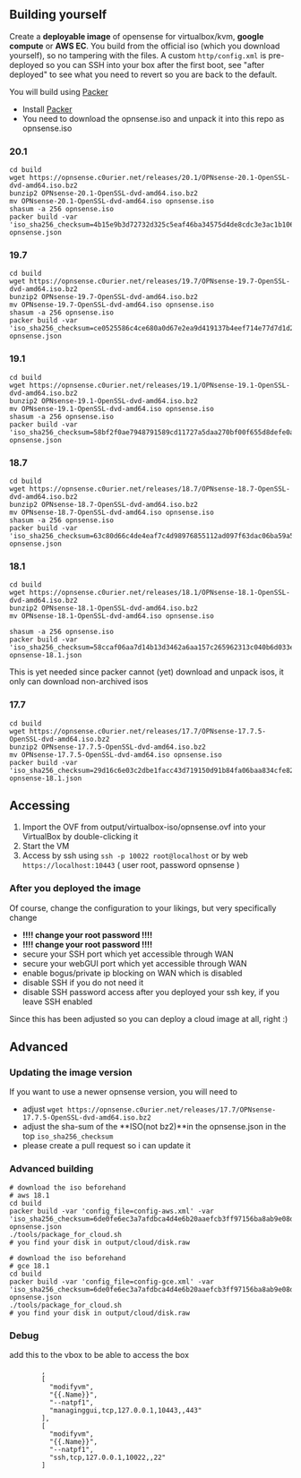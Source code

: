 ## Building yourself

Create a **deployable image** of opensense for virtualbox/kvm, **google compute** or **AWS EC**.
You build from the official iso (which you download yourself), so no tampering with the files. 
A custom `http/config.xml` is pre-deployed so you can SSH into your box after the first boot,
see "after deployed" to see what you need to revert so you are back to the default.

You will build using [Packer](https://www.packer.io/docs/installation.html)


 - Install [Packer](https://www.packer.io/docs/installation.html)
 - You need to download the opnsense.iso and unpack it into this repo as opnsense.iso
 
### 20.1
```
cd build
wget https://opnsense.c0urier.net/releases/20.1/OPNsense-20.1-OpenSSL-dvd-amd64.iso.bz2
bunzip2 OPNsense-20.1-OpenSSL-dvd-amd64.iso.bz2
mv OPNsense-20.1-OpenSSL-dvd-amd64.iso opnsense.iso
shasum -a 256 opnsense.iso
packer build -var 'iso_sha256_checksum=4b15e9b3d72732d325c5eaf46ba34575d4de8cdc3e3ac1b10666c7372563be6d' opnsense.json 
```

### 19.7

```
cd build
wget https://opnsense.c0urier.net/releases/19.7/OPNsense-19.7-OpenSSL-dvd-amd64.iso.bz2
bunzip2 OPNsense-19.7-OpenSSL-dvd-amd64.iso.bz2
mv OPNsense-19.7-OpenSSL-dvd-amd64.iso opnsense.iso
shasum -a 256 opnsense.iso
packer build -var 'iso_sha256_checksum=ce0525586c4ce680a0d67e2ea9d419137b4eef714e77d7d1d2ed1236dc880f54' opnsense.json 
```

### 19.1

```
cd build
wget https://opnsense.c0urier.net/releases/19.1/OPNsense-19.1-OpenSSL-dvd-amd64.iso.bz2
bunzip2 OPNsense-19.1-OpenSSL-dvd-amd64.iso.bz2
mv OPNsense-19.1-OpenSSL-dvd-amd64.iso opnsense.iso
shasum -a 256 opnsense.iso
packer build -var 'iso_sha256_checksum=58bf2f0ae7948791589cd11727a5daa270bf00f655d8defe0a43140d920e8065' opnsense.json 
```

### 18.7

```
cd build
wget https://opnsense.c0urier.net/releases/18.7/OPNsense-18.7-OpenSSL-dvd-amd64.iso.bz2
bunzip2 OPNsense-18.7-OpenSSL-dvd-amd64.iso.bz2
mv OPNsense-18.7-OpenSSL-dvd-amd64.iso opnsense.iso
shasum -a 256 opnsense.iso
packer build -var 'iso_sha256_checksum=63c80d66c4de4eaf7c4d98976855112ad097f63dac06ba59a55fa40496de384a' opnsense.json 
```

### 18.1

```
cd build
wget https://opnsense.c0urier.net/releases/18.1/OPNsense-18.1-OpenSSL-dvd-amd64.iso.bz2
bunzip2 OPNsense-18.1-OpenSSL-dvd-amd64.iso.bz2
mv OPNsense-18.1-OpenSSL-dvd-amd64.iso opnsense.iso

shasum -a 256 opnsense.iso
packer build -var 'iso_sha256_checksum=58ccaf06aa7d14b13d3462a6aa157c265962313c040b6d033ea76546340670e2' opnsense-18.1.json 
```

This is yet needed since packer cannot (yet) download and unpack isos, it only can download non-archived isos

### 17.7

```
cd build
wget https://opnsense.c0urier.net/releases/17.7/OPNsense-17.7.5-OpenSSL-dvd-amd64.iso.bz2
bunzip2 OPNsense-17.7.5-OpenSSL-dvd-amd64.iso.bz2
mv OPNsense-17.7.5-OpenSSL-dvd-amd64.iso opnsense.iso
packer build -var 'iso_sha256_checksum=29d16c6e03c2dbe1facc43d719150d91b84fa06baa834cfe8299212b52933c06' opnsense-18.1.json
```

## Accessing 

1. Import the OVF from output/virtualbox-iso/opnsense.ovf into your VirtualBox by double-clicking it
2. Start the VM
3. Access by ssh using `ssh -p 10022 root@localhost` or by web `https://localhost:10443` ( user root, password opnsense )

### After you deployed the image

Of course, change the configuration to your likings, but very specifically change

 - **!!!! change your root password !!!!**
 - **!!!! change your root password !!!!**
 - secure your SSH port which yet accessible through WAN
 - secure your webGUI port which yet accessible through WAN
 - enable bogus/private ip blocking on WAN which is disabled
 - disable SSH if you do not need it
 - disable SSH password access after you deployed your ssh key, if you leave SSH enabled

Since this has been adjusted so you can deploy a cloud image at all, right :)


## Advanced

### Updating the image version

If you want to use a newer opnsense version, you will need to

 - adjust `wget https://opnsense.c0urier.net/releases/17.7/OPNsense-17.7.5-OpenSSL-dvd-amd64.iso.bz2`
 - adjust the sha-sum of the **ISO(not bz2)**in the opnsense.json in the top `iso_sha256_checksum`
 - please create a pull request so i can update it

### Advanced building
    
    # download the iso beforehand
    # aws 18.1
    cd build
    packer build -var 'config_file=config-aws.xml' -var 'iso_sha256_checksum=6de0fe6ec3a7afdbca4d4e6b20aaefcb3ff97156ba8ab9e08d2f74826f26ccd7' opnsense.json
    ./tools/package_for_cloud.sh
    # you find your disk in output/cloud/disk.raw

    # download the iso beforehand
    # gce 18.1
    cd build
    packer build -var 'config_file=config-gce.xml' -var 'iso_sha256_checksum=6de0fe6ec3a7afdbca4d4e6b20aaefcb3ff97156ba8ab9e08d2f74826f26ccd7' opnsense.json
    ./tools/package_for_cloud.sh
    # you find your disk in output/cloud/disk.raw 
    
### Debug

add this to the vbox to be able to access the box

```
		,
        [
          "modifyvm",
          "{{.Name}}",
          "--natpf1",
          "managinggui,tcp,127.0.0.1,10443,,443"
        ],
        [
          "modifyvm",
          "{{.Name}}",
          "--natpf1",
          "ssh,tcp,127.0.0.1,10022,,22"
        ]
```

